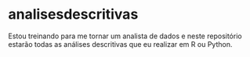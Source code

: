 # analisesdescritivas
Estou treinando para me tornar um analista de dados e neste repositório estarão todas as análises descritivas que eu realizar em R ou Python. 
